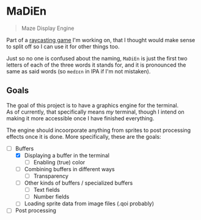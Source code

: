 # MaDiEn

> Maze Display Engine

Part of a [raycasting game](https://github.com/IOKG04/Maze) I'm working on, that I thought would make sense to split off so I can use it for other things too.

Just so no one is confused about the naming, `MaDiEn` is just the first two letters of each of the three words it stands for, and it is pronounced the same as said words (so `medɪɛn` in IPA if I'm not mistaken).

## Goals

The goal of this project is to have a graphics engine for the terminal.  
As of currently, that specifically means *my* terminal, though I intend on making it more accessible once I have finished everything.

The engine should incoorporate anything from sprites to post processing effects once it is done. More specifically, these are the goals:  
- [ ] Buffers
  - [x] Displaying a buffer in the terminal
    - [ ] Enabling (true) color
  - [ ] Combining buffers in different ways
    - [ ] Transparency
  - [ ] Other kinds of buffers / specialized buffers
    - [ ] Text fields
    - [ ] Number fields
  - [ ] Loading sprite data from image files (.qoi probably)
- [ ] Post processing
